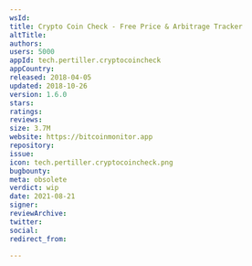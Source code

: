 ```yaml
---
wsId: 
title: Crypto Coin Check - Free Price & Arbitrage Tracker
altTitle: 
authors: 
users: 5000
appId: tech.pertiller.cryptocoincheck
appCountry: 
released: 2018-04-05
updated: 2018-10-26
version: 1.6.0
stars: 
ratings: 
reviews: 
size: 3.7M
website: https://bitcoinmonitor.app
repository: 
issue: 
icon: tech.pertiller.cryptocoincheck.png
bugbounty: 
meta: obsolete
verdict: wip
date: 2021-08-21
signer: 
reviewArchive: 
twitter: 
social: 
redirect_from: 

---
```


